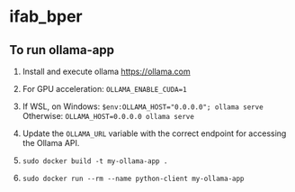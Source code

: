 # ifab_bper

## To run ollama-app
1. Install and execute ollama https://ollama.com
2. For GPU acceleration:
```OLLAMA_ENABLE_CUDA=1```
3. If WSL, on Windows:
```$env:OLLAMA_HOST="0.0.0.0"; ollama serve```
Otherwise:
```OLLAMA_HOST=0.0.0.0 ollama serve```

4. Update the ```OLLAMA_URL``` variable with the correct endpoint for accessing the Ollama API.
5. ```sudo docker build -t my-ollama-app .```
6. ```sudo docker run --rm --name python-client my-ollama-app```